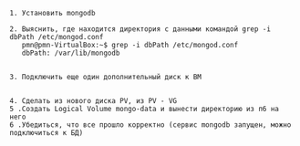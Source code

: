 
    1. Установить mongodb
    
    2. Выяснить, где находится директория с данными командой grep -i dbPath /etc/mongod.conf
       pmn@pmn-VirtualBox:~$ grep -i dbPath /etc/mongod.conf
       dbPath: /var/lib/mongodb

    
    3. Подключить еще один дополнительный диск к ВМ

    
    4. Сделать из нового диска PV, из PV - VG
    5 .Создать Logical Volume mongo-data и вынести директорию из п6 на него
    6 .Убедиться, что все прошло корректно (сервис mongodb запущен, можно подключиться к БД)

